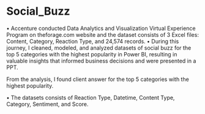 # Social_Buzz
• Accenture conducted Data Analytics and Visualization Virtual Experience Program on theforage.com website and the dataset consists of 3 Excel files: Content, Category, Reaction Type, and 24,574 records.
• During this journey, I cleaned, modeled, and analyzed datasets of social buzz for the top 5 categories with the highest popularity in Power BI, resulting in valuable insights that informed business decisions and were presented in a PPT.

From the analysis, I found client answer for the top 5 categories with the highest popularity.

• The datasets consists of Reaction Type, Datetime, Content Type, Category, Sentiment, and Score.
